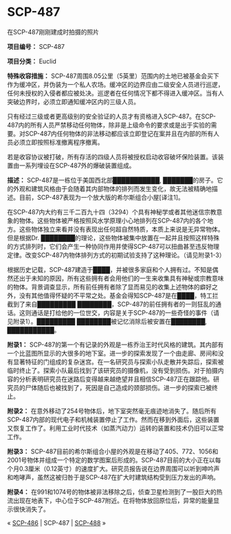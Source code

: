 # SCP-487
                        




在SCP-487刚刚建成时拍摄的照片



**项目编号：** SCP-487

**项目分类：** Euclid

**特殊收容措施：** SCP-487周围8.05公里（5英里）范围内的土地已被基金会买下作为缓冲区，并伪装为一个私人农场。缓冲区的边界应由二级安全人员进行巡逻，任何未授权的入侵者都应被处决。巡逻者在任何情况下都不得进入缓冲区。当有人突破边界时，必须立即通知缓冲区内的三级人员。

只有经过三级或者更高级别的安全验证的人员才有资格进入SCP-487。在SCP-487内的所有人员严禁移动任何物体，除非是上级命令的要求或是出于实验的需要。对SCP-487内任何物体的非法移动都应该立即登记在案并且在内部的所有人员必须立即按照标准撤离程序撤离。

若是收容协议被打破，所有存活的四级人员将被授权启动收容破坏保险装置。该装置由一系列埋设在SCP-487外的爆破装置组成。

**描述：** SCP-487是一栋位于美国西北部███████████, ███████的房子。它的外观和建筑风格由于会随着其内部物体的排列而发生变化，故无法被精确地描述。目前，SCP-487表现为一个放大版的希尔斯组合小屋[译注1]。

在SCP-487内大约有三千二百九十四（3294）个具有神秘学或者其他迷信宗教意象的物体。这些物体被严格按照风水学原理小心地排列在SCP-487内的各个地方。这些物体独立来看并没有表现出任何超自然特质，本质上来说是无异常物体。但是根据Dr. ████████的理论，这些物体被集中放置在一起并且按照这样特殊的方式排列时，它们会产生一种协同作用并使得SCP-487可以扭曲甚至违反物理定律。改变SCP-487内物体排列方式的初期试验支持了这种理论。（请见附录1-3）

根据历史记载，SCP-487建造于████，并被很多家庭和个人拥有过。不知是偶然还出于未知的原因，所有这些拥有者会用他们的一生来收集具有神秘或宗教意味的物体。背景调查显示，所有前任拥有者除了显而易见的收集上述物体的癖好之外，没有其他值得怀疑的不平常之处。基金会得知SCP-487是在████，特工拦截到了来自█████████ ████████，SCP-487的前任拥有者的一则狂乱的通话。这则通话是打给他的一位世交，内容是关于SCP-487的一些奇怪的事件（请见附录1）。█████████ ████████被记忆消除后被安置在████████, ███████████。

**附录1：** SCP-487的第一个有记录的外观是一栋乔治王时代风格的建筑。其内部有一个比蓝图所显示的大很多的地下室。进一步的探索发现了一个由走廊、房间和没有显著特征的门组成的复杂迷宫。在一名研究员与探索小队走散并失踪后，探索被临时终止了。探索小队最后找到了该研究员的摄像机，没有受到损伤。对于拍摄内容的分析表明研究员在迷路后变得越来越绝望并且相信SCP-487正在跟踪他。研究员的尸体随后也被找到了，死因是自己造成的颈部损伤。进一步的探索已被终止。

**附录2：** 在意外移动了254号物体后，地下室突然毫无痕迹地消失了。随后所有SCP-487内部的现代电子和机械装置停止了工作。然而在移到外面后，这些装置又恢复工作了。利用工业时代技术（如蒸汽动力）运转的装置和技术仍旧可以正常工作。

**附录3：** SCP-487目前的希尔斯组合小屋的外观是在移动了405、772、1056和2001号物体并组成一个特定的数学图案后形成的。SCP-487目前的大小正在以每个月0.3厘米（0.12英寸）的速度扩大。研究员报告说在边界周围可以听到呻吟声和咆哮声，虽然这被归咎于是SCP-487在扩大时建筑结构受到压力发出的声响。

**附录4：** 在991和1074号的物体被非法移除之后，侦查卫星检测到了一股巨大的热流出现在地表下，中心位于SCP-487附近。在将物体放回原位后，异常的能量显示很快消失了。



« [SCP-486](/scp-486) | SCP-487 | [SCP-488](/scp-488) »





                    